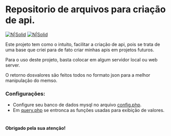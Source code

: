 # Repositorio de arquivos para criação de api.

[![N|Solid](https://cdn.discordapp.com/attachments/631607183301148672/724397007170568313/paypal.png)](https://www.paypal.com/cgi-bin/webscr?cmd=_donations&business=fabinhoec2210@gmail.com&item_name=F%C3%A1bio&currency_code=BRL)  [![N|Solid](https://cdn.discordapp.com/attachments/631607183301148672/724397005543178270/picpay.png)](https://app.picpay.com/user/Snooh)


Este projeto tem como o intuito, facilitar a criação de api, pois se trata de uma base que criei para de fato criar minhas apis em projetos futuros.


Para o uso deste projeto, basta colocar em algum servidor local ou web server.

O retorno dosvalores são feitos todos no formato json para a melhor manipulação do memso.


### Configurações:
- Configure seu banco de dados mysql no arquivo [config.php](/config.php).
- Em [query.php](/query.php) se entronca as funções usadas para exibição de valores.
#
#


**Obrigado pela sua atenção!**
